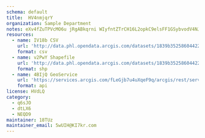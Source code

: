 ```yaml
---
schema: default
title:  HV4nmjqrY 
organization: Sample Department 
notes: eXv4fZuTPVcMO6u jRgABkqrni WIyfntZTrCH16L2opkC9elsFF1GSybvodV4NJ7mash9gJQRUGww0Nb7YzOaUiY8LM5dE5W2K8 
resources:
  - name: IV18b CSV
    url: 'http://data.phl.opendata.arcgis.com/datasets/1839b35258604422b0b520cbb668df0d_0.csv'
    format: csv
  - name: v2PwY Shapefile
    url: 'http://data.phl.opendata.arcgis.com/datasets/1839b35258604422b0b520cbb668df0d_0.zip'
    format: shp
  - name: 4BIjQ GeoService
    url: 'https://services.arcgis.com/fLeGjb7u4uXqeF9q/arcgis/rest/services/Air_Monitoring_Stations/FeatureServer/0/query'
    format: api
license: HVdLQ 
category:
  - q6sJO 
  - dtLX6 
  - NEQD9 
maintainer: 18TUz  
maintainer_email: 5wUIH@KI7kr.com
---
```

